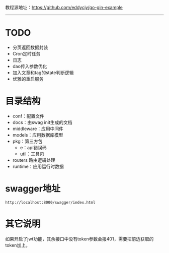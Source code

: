 教程源地址：https://github.com/eddycjy/go-gin-example

---

# TODO

- 分页返回数据封装
- Cron定时任务
- 日志
- dao传入参数优化
- 加入文章和tag的state判断逻辑
- 优雅的重启服务

# 目录结构

- conf：配置文件
- docs：由swag init生成的文档
- middleware：应用中间件
- models：应用数据库模型
- pkg：第三方包
    - e：api错误码
    - util：工具包
- routers 路由逻辑处理
- runtime：应用运行时数据

# swagger地址

`http://localhost:8000/swagger/index.html`

# 其它说明

如果开启了jwt功能，其余接口中没有token参数会报401，需要把前边获取的token加上。